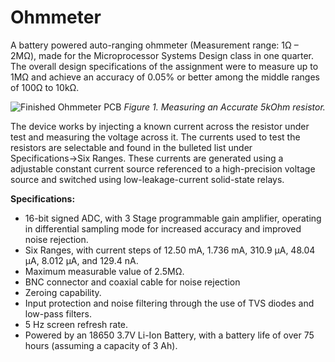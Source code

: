 # Ohmmeter
A battery powered auto-ranging ohmmeter (Measurement range: 1Ω – 2MΩ), made for the Microprocessor Systems Design class in one quarter. The overall design specifications of the assignment were to measure up to 1MΩ and achieve an accuracy of 0.05% or better among the middle ranges of 100Ω to 10kΩ.

![Finished Ohmmeter PCB](https://user-images.githubusercontent.com/122324428/211429192-8cd7d599-cb19-4cc0-996d-7d6baa555dbd.png)
*Figure 1. Measuring an Accurate 5kOhm resistor.*

The device works by injecting a known current across the resistor under test and measuring the voltage across it. The currents used to test the resistors are selectable and found in the bulleted list under Specifications→Six Ranges. These currents are generated using a adjustable constant current source referenced to a high-precision voltage source and switched using low-leakage-current solid-state relays.

**Specifications:**
* 16-bit signed ADC, with 3 Stage programmable gain amplifier, operating in differential sampling mode for increased accuracy and improved noise rejection.
* Six Ranges, with current steps of 12.50 mA, 1.736 mA, 310.9 µA, 48.04 µA, 8.012 µA, and 129.4 nA.
* Maximum measurable value of 2.5MΩ.
* BNC connector and coaxial cable for noise rejection
* Zeroing capability.
* Input protection and noise filtering through the use of TVS diodes and low-pass filters.
* 5 Hz screen refresh rate.
* Powered by an 18650 3.7V Li-Ion Battery, with a battery life of over 75 hours (assuming a capacity of 3 Ah).

